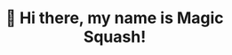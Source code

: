 <h1 align='center'> 👋 Hi there, my name is Magic Squash! </h1>

<!-- Is my profile that important? -->

<!--
<img align="left" src="https://github-readme-stats.vercel.app/api?username=stuPETER12138&theme=material-palenight&show_icons=true&rank_icon=github" />

<img align="left" src="https://github-readme-stats.vercel.app/api/top-langs/?username=stuPETER12138&hide=shell,makefile,cmake,powershell,lua&layout=compact&hide_progress=true" />

**stuPETER12138/stuPETER12138** is a ✨ _special_ ✨ repository because its `README.md` (this file) appears on your GitHub profile.

Here are some ideas to get you started:

- 🔭 I’m currently working on ...
- 🌱 I’m currently learning ...
- 👯 I’m looking to collaborate on ...
- 🤔 I’m looking for help with ...
- 💬 Ask me about ...
- 📫 How to reach me: ...
- 😄 Pronouns: ...
- ⚡ Fun fact: ...
-->
